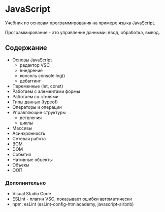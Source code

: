 # JavaScript
Учебник по основам программирования на примере языка JavaScript.

Программирование - это управление данными: ввод, обработка, вывод.

## Содержание
- Основы JavaScript
    - редактор VSC
    - внедрение
    - консоль console.log()
    - дебаггинг
- Переменные (let, const)
- Работаем с элементами формы
- Работаем со стилями
- Типы данных (typeof)
- Операторы и операции
- Управляющие структуры
    - ветвления
    - циклы
- Массивы
- Асинхронность
- Сетевая работа
- BOM
- DOM
- События
- Нативные объекты
- Объекы
- ООП

### Дополнительно
- Visual Studio Code
- ESLint - плагин VSC, показывает ошибки автоматически
- npm: esLint (esLint-config-htmlacademy, javascript-airbnb)
